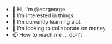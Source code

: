 - 👋 Hi, I’m @edrgeorge
- 👀 I’m interested in things
- 🌱 I’m currently learning alot
- 💞️ I’m looking to collaborate on money
- 📫 How to reach me ... don't

<!---
edrgeorge/edrgeorge is a ✨ special ✨ repository because its `README.md` (this file) appears on your GitHub profile.
You can click the Preview link to take a look at your changes.
--->

